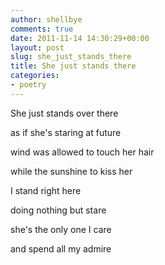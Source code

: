 ```yaml
---
author: shellbye
comments: true
date: 2011-11-14 14:30:29+00:00
layout: post
slug: she_just_stands_there
title: She just stands there
categories:
- poetry
---
```


She just stands over there

as if she's staring at future

wind was allowed to touch her hair

while the sunshine to kiss her

I stand right here

doing nothing but stare

she's the only one I care

and spend all my admire
